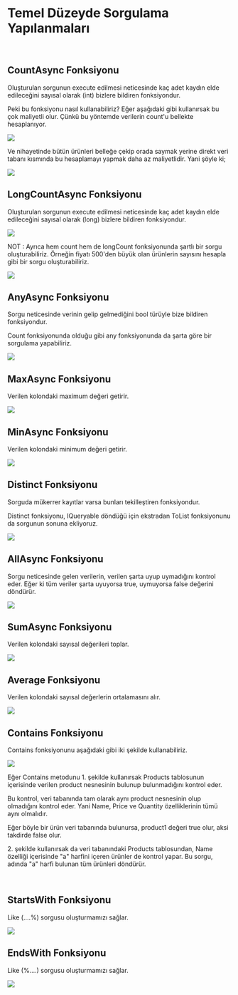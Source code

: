 # Temel Düzeyde Sorgulama Yapılanmaları

<br>

## CountAsync Fonksiyonu
<p>
Oluşturulan sorgunun execute edilmesi neticesinde kaç adet kaydın elde edileceğini sayısal olarak (int) bizlere bildiren fonksiyondur.
</p>
<p>
Peki bu fonksiyonu nasıl kullanabiliriz? Eğer aşağıdaki gibi kullanırsak bu çok maliyetli olur. Çünkü bu yöntemde verilerin count'u bellekte hesaplanıyor. 
</p>
<img src="../img/count.png">

<br>
<p>
Ve nihayetinde bütün ürünleri belleğe çekip orada saymak yerine direkt veri tabanı kısmında bu hesaplamayı yapmak daha az maliyetlidir. Yani şöyle ki;
</p>
<img src="../img/countasync.png">

<br>

## LongCountAsync Fonksiyonu
<p>
Oluşturulan sorgunun execute edilmesi neticesinde kaç adet kaydın elde edileceğini sayısal olarak (long) bizlere bildiren fonksiyondur.
</p>
<img src="../img/longcount.png">

<br>
<p>
NOT : Ayrıca hem count hem de longCount fonksiyonunda şartlı bir sorgu oluşturabiliriz. Örneğin fiyatı 500'den büyük olan ürünlerin sayısını hesapla gibi bir sorgu oluşturabiliriz.
</p>
<img src="../img/longcount-query.png">

<br>

## AnyAsync Fonksiyonu
<p>
Sorgu neticesinde verinin gelip gelmediğini bool türüyle bize bildiren fonksiyondur.
</p>
<p>
Count fonksiyonunda olduğu gibi any fonksiyonunda da şarta göre bir sorgulama yapabiliriz.
</p>
<img src="../img/anyasync.png">

<br>

## MaxAsync Fonksiyonu
<p>
Verilen kolondaki maximum değeri getirir.
</p>
<img src="../img/maxasync.png">

<br>

## MinAsync Fonksiyonu
<p>
Verilen kolondaki minimum değeri getirir.
</p>
<img src="../img/minasync.png">

<br>

## Distinct Fonksiyonu
<p>
Sorguda mükerrer kayıtlar varsa bunları tekilleştiren fonksiyondur.
</p>
<p>
Distinct fonksiyonu, IQueryable döndüğü için ekstradan ToList fonksiyonunu da sorgunun sonuna ekliyoruz.
</p>
<img src="../img/distinct.png">

<br>

## AllAsync Fonksiyonu
<p>
Sorgu neticesinde gelen verilerin, verilen şarta uyup uymadığını kontrol eder. Eğer ki tüm veriler şarta uyuyorsa true, uymuyorsa false değerini döndürür.
</p>
<img src="../img/allasync.png">

<br>

## SumAsync Fonksiyonu
<p>
Verilen kolondaki sayısal değerileri toplar.
</p>
<img src="../img/sum.png">

<br>

## Average Fonksiyonu
<p>
Verilen kolondaki sayısal değerlerin ortalamasını alır.
</p>
<img src="../img/average.png">

<br>

## Contains Fonksiyonu
<p>
Contains fonksiyonunu aşağıdaki gibi iki şekilde kullanabiliriz.
</p>
<img src="../img/contains.png">

<br>
<p>
Eğer Contains metodunu 1. şekilde kullanırsak Products tablosunun içerisinde verilen product nesnesinin bulunup bulunmadığını kontrol eder. 
</p>
<p>
Bu kontrol, veri tabanında tam olarak aynı product nesnesinin olup olmadığını kontrol eder. Yani Name, Price ve Quantity özelliklerinin tümü aynı olmalıdır. 
</p>
<p>
Eğer böyle bir ürün veri tabanında bulunursa, product1 değeri true olur, aksi takdirde false olur.
</p>
<p>
2. şekilde kullanırsak da veri tabanındaki Products tablosundan, Name özelliği içerisinde "a" harfini içeren ürünler de kontrol yapar. Bu sorgu, adında "a" harfi bulunan tüm ürünleri döndürür. 
</p>
<br>

## StartsWith Fonksiyonu
<p>
Like (....%) sorgusu oluşturmamızı sağlar.
</p>
<img src="../img/startswith.png">

<br>

## EndsWith Fonksiyonu 
<p>
Like (%....) sorgusu oluşturmamızı sağlar.
</p>
<img src="../img/endswith.png">




